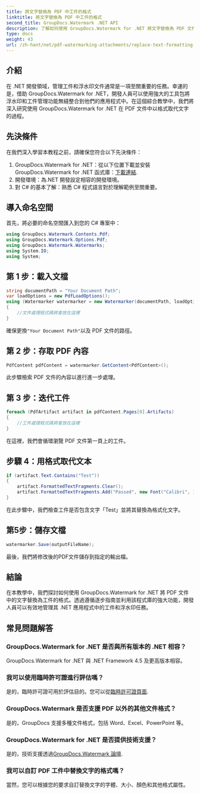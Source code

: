 ```yaml
---
title: 將文字替換為 PDF 中工件的格式
linktitle: 將文字替換為 PDF 中工件的格式
second_title: GroupDocs.Watermark .NET API
description: 了解如何使用 GroupDocs.Watermark for .NET 將文字替換為 PDF 文件中工件的格式。輕鬆改善文件管理。
type: docs
weight: 43
url: /zh-hant/net/pdf-watermarking-attachments/replace-text-formatting-artifact-pdf/
---
```

## 介紹
在 .NET 開發領域，管理工件和浮水印文件通常是一項至關重要的任務。幸運的是，借助 GroupDocs.Watermark for .NET，開發人員可以使用強大的工具包將浮水印和工件管理功能無縫整合到他們的應用程式中。在這個綜合教學中，我們將深入研究使用 GroupDocs.Watermark for .NET 在 PDF 文件中以格式取代文字的過程。
## 先決條件
在我們深入學習本教程之前，請確保您符合以下先決條件：
1.  GroupDocs.Watermark for .NET：從以下位置下載並安裝 GroupDocs.Watermark for .NET 函式庫：[下載連結](https://releases.groupdocs.com/Watermark/net/).
2. 開發環境：為.NET 開發設定相容的開發環境。
3. 對 C# 的基本了解：熟悉 C# 程式語言對於理解範例至關重要。

## 導入命名空間
首先，將必要的命名空間匯入到您的 C# 專案中：
```csharp
using GroupDocs.Watermark.Contents.Pdf;
using GroupDocs.Watermark.Options.Pdf;
using GroupDocs.Watermark.Watermarks;
using System.IO;
using System;
```
## 第 1 步：載入文檔
```csharp
string documentPath = "Your Document Path";
var loadOptions = new PdfLoadOptions();
using (Watermarker watermarker = new Watermarker(documentPath, loadOptions))
{
    //文件處理程式碼將會放在這裡
}
```
確保更換`"Your Document Path"`以及 PDF 文件的路徑。
## 第 2 步：存取 PDF 內容
```csharp
PdfContent pdfContent = watermarker.GetContent<PdfContent>();
```
此步驟檢索 PDF 文件的內容以進行進一步處理。
## 第 3 步：迭代工件
```csharp
foreach (PdfArtifact artifact in pdfContent.Pages[0].Artifacts)
{
    //工件處理程式碼將會放在這裡
}
```
在這裡，我們會循環瀏覽 PDF 文件第一頁上的工件。
## 步驟 4：用格式取代文本
```csharp
if (artifact.Text.Contains("Test"))
{
    artifact.FormattedTextFragments.Clear();
    artifact.FormattedTextFragments.Add("Passed", new Font("Calibri", 19, FontStyle.Bold), Color.Red, Color.Aqua);
}
```
在此步驟中，我們檢查工件是否包含文字「Test」並將其替換為格式化文字。
## 第5步：儲存文檔
```csharp
watermarker.Save(outputFileName);
```
最後，我們將修改後的PDF文件儲存到指定的輸出檔。

## 結論
在本教學中，我們探討如何使用 GroupDocs.Watermark for .NET 將 PDF 文件中的文字替換為工件的格式。透過遵循逐步指南並利用該程式庫的強大功能，開發人員可以有效地管理其 .NET 應用程式中的工件和浮水印任務。
## 常見問題解答
### GroupDocs.Watermark for .NET 是否與所有版本的 .NET 相容？
GroupDocs.Watermark for .NET 與 .NET Framework 4.5 及更高版本相容。
### 我可以使用臨時許可證進行評估嗎？
是的，臨時許可證可用於評估目的。您可以從[臨時許可證頁面](https://purchase.groupdocs.com/temporary-license/).
### GroupDocs.Watermark 是否支援 PDF 以外的其他文件格式？
是的，GroupDocs 支援多種文件格式，包括 Word、Excel、PowerPoint 等。
### GroupDocs.Watermark for .NET 是否提供技術支援？
是的，技術支援透過[GroupDocs.Watermark 論壇](https://forum.groupdocs.com/c/watermark/19).
### 我可以自訂 PDF 工件中替換文字的格式嗎？
當然，您可以根據您的要求自訂替換文字的字體、大小、顏色和其他格式屬性。